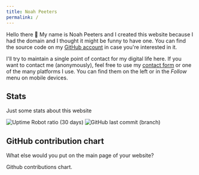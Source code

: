 ```yaml
---
title: Noah Peeters
permalink: /
---
```


Hello there :wave: My name is Noah Peeters and I created this website because I had the domain and I thought it might be funny to have one. You can find the source code on my [GitHub account](https://github.com/noahPeeters/noahpeeters.de) in case you're interested in it.

I'll try to maintain a single point of contact for my digital life here. If you want to contact me (anonymously), feel free to use my [contact form](/contact) or one of the many platforms I use. You can find them on the left or in the *Follow* menu on mobile devices.

## Stats
Just some stats about this website

![Uptime Robot ratio (30 days)](https://img.shields.io/uptimerobot/ratio/m784826742-736882641340bace30e4e44a?label=Uptime)
![GitHub last commit (branch)](https://img.shields.io/github/last-commit/NoahPeeters/noahpeeters.de/gh-pages?label=Last%20update)

## GitHub contribution chart
What else would you put on the main page of your website?

<!-- Github calendar -->
<script src="https://unpkg.com/github-calendar@latest/dist/github-calendar.min.js"></script>
<link rel="stylesheet" href="https://unpkg.com/github-calendar@latest/dist/github-calendar-responsive.css" />
<div class="calendar">Github contributions chart.</div>
<script>GitHubCalendar(".calendar", "NoahPeeters", { responsive: true });</script>
